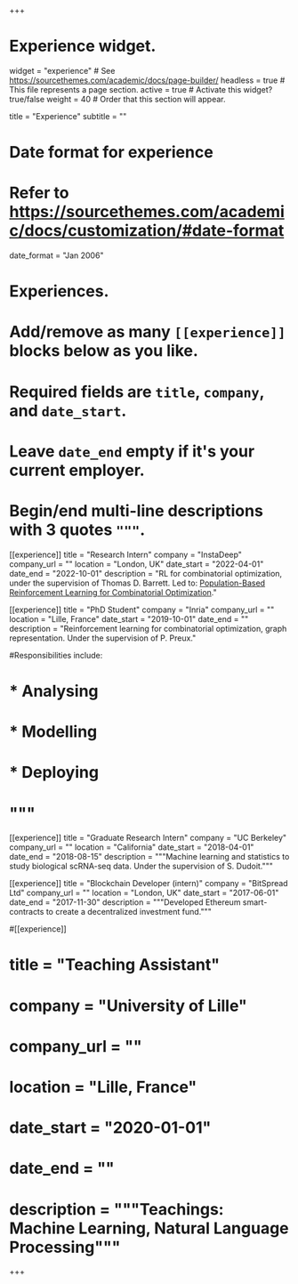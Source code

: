 +++
# Experience widget.
widget = "experience"  # See https://sourcethemes.com/academic/docs/page-builder/
headless = true  # This file represents a page section.
active = true  # Activate this widget? true/false
weight = 40  # Order that this section will appear.

title = "Experience"
subtitle = ""

# Date format for experience
#   Refer to https://sourcethemes.com/academic/docs/customization/#date-format
date_format = "Jan 2006"

# Experiences.
#   Add/remove as many `[[experience]]` blocks below as you like.
#   Required fields are `title`, `company`, and `date_start`.
#   Leave `date_end` empty if it's your current employer.
#   Begin/end multi-line descriptions with 3 quotes `"""`.
[[experience]]
  title = "Research Intern"
  company = "InstaDeep"
  company_url = ""
  location = "London, UK"
  date_start = "2022-04-01"
  date_end = "2022-10-01"
  description = "RL for combinatorial optimization, under the supervision of Thomas D. Barrett. Led to: [Population-Based Reinforcement Learning for Combinatorial Optimization](publication/poppy/)."

[[experience]]
  title = "PhD Student"
  company = "Inria"
  company_url = ""
  location = "Lille, France"
  date_start = "2019-10-01"
  date_end = ""
  description = "Reinforcement learning for combinatorial optimization, graph representation. Under the supervision of P. Preux."

#Responsibilities include:
  
#  * Analysing
#  * Modelling
#  * Deploying
#  """

[[experience]]
  title = "Graduate Research Intern"
  company = "UC Berkeley"
  company_url = ""
  location = "California"
  date_start = "2018-04-01"
  date_end = "2018-08-15"
  description = """Machine learning and statistics to study biological scRNA-seq data. Under the supervision of S. Dudoit."""

[[experience]]
  title = "Blockchain Developer (intern)"
  company = "BitSpread Ltd"
  company_url = ""
  location = "London, UK"
  date_start = "2017-06-01"
  date_end = "2017-11-30"
  description = """Developed Ethereum smart-contracts to create a decentralized investment fund."""

#[[experience]]
#  title = "Teaching Assistant"
#  company = "University of Lille"
#  company_url = ""
#  location = "Lille, France"
#  date_start = "2020-01-01"
#  date_end = ""
#  description = """Teachings: Machine Learning, Natural Language Processing"""
+++
